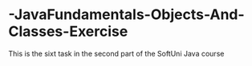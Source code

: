 # -JavaFundamentals-Objects-And-Classes-Exercise
This is the sixt task in the second part of the SoftUni Java course
